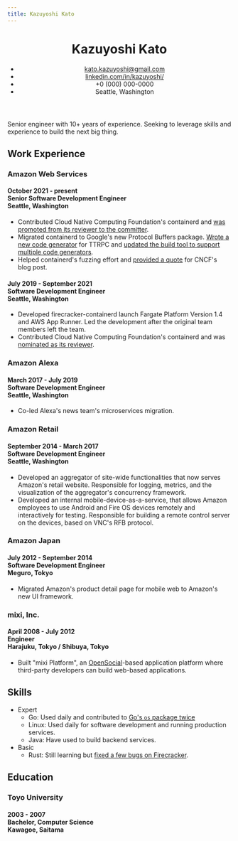 ```yaml
---
title: Kazuyoshi Kato
---
```


<header>

# Kazuyoshi Kato

- [kato.kazuyoshi@gmail.com](mailto:kato.kazuyoshi@gmail.com)
- [linkedin.com/in/kazuyoshi/](https://linkedin.com/in/kazuyoshi/)
- +0 (000) 000-0000
- Seattle, Washington

</header>

Senior engineer with 10+ years of experience. Seeking to leverage skills and experience to build the next big thing.

## Work Experience

### Amazon Web Services

<h4>
<div class="years">October 2021 - present</div>
<div class="title">Senior Software Development Engineer</div>
<div class="location">Seattle, Washington</div>
</h4>

- Contributed Cloud Native Computing Foundation's containerd and [was promoted from its reviewer to the committer](https://github.com/containerd/project/pull/84).
- Migrated containerd to Google's new Protocol Buffers package. [Wrote a new code generator](https://github.com/containerd/ttrpc/pull/96) for TTRPC and [updated the build tool to support multiple code generators](https://github.com/containerd/protobuild/pull/45).
- Helped containerd's fuzzing effort and [provided a quote](https://www.cncf.io/blog/2022/06/28/improving-security-by-fuzzing-the-cncf-landscape/) for CNCF's blog post.

<h4>
<div class="years">July 2019 - September 2021</div>
<div class="title">Software Development Engineer</div>
<div class="location">Seattle, Washington</div>
</h4>

- Developed firecracker-containerd launch Fargate Platform Version 1.4 and AWS App Runner. Led the development after the original team members left the team.
- Contributed Cloud Native Computing Foundation's containerd and was [nominated as its reviewer](https://github.com/containerd/project/pull/62).

### Amazon Alexa

<h4>
<div class="years">March 2017 - July 2019</div>
<div class="title">Software Development Engineer</div>
<div class="location">Seattle, Washington</div>
</h4>

- Co-led Alexa's news team's microservices migration.

### Amazon Retail

<h4>
<div class="years">September 2014 - March 2017</div>
<div class="title">Software Development Engineer</div>
<div class="location">Seattle, Washington</div>
</h4>

- Developed an aggregator of site-wide functionalities that now serves Amazon's retail website. Responsible for logging, metrics, and the visualization of the aggregator's concurrency framework.
- Developed an internal mobile-device-as-a-service, that allows Amazon employees to use Android and Fire OS devices remotely and interactively for testing. Responsible for building a remote control server on the devices, based on VNC's RFB protocol.

### Amazon Japan

<h4>
<div class="years">July 2012 - September 2014</div>
<div class="title">Software Development Engineer</div>
<div class="location">Meguro, Tokyo</div>
</h4>

- Migrated Amazon's product detail page for mobile web to Amazon's new UI framework.

### mixi, Inc.

<h4>
<div class="years">April 2008 - July 2012</div>
<div class="title">Engineer</div>
<div class="location">Harajuku, Tokyo / Shibuya, Tokyo</div>
</h4>

- Built "mixi Platform", an [OpenSocial](https://en.wikipedia.org/wiki/OpenSocial)-based application platform where third-party developers can build web-based applications.

## Skills

- Expert
  - Go: Used daily and contributed to [Go's `os` package twice](https://github.com/golang/go/commits?author=kzys)
  - Linux: Used daily for software development and running production services.
  - Java: Have used to build backend services.
- Basic
  - Rust: Still learning but [fixed a few bugs on Firecracker](https://github.com/firecracker-microvm/firecracker/commits?author=kzys).

## Education

### Toyo University

<h4>
<div class="years">2003 - 2007</div>
<div class="title">Bachelor, Computer Science</div>
<div class="location">Kawagoe, Saitama</div>
</h4>
